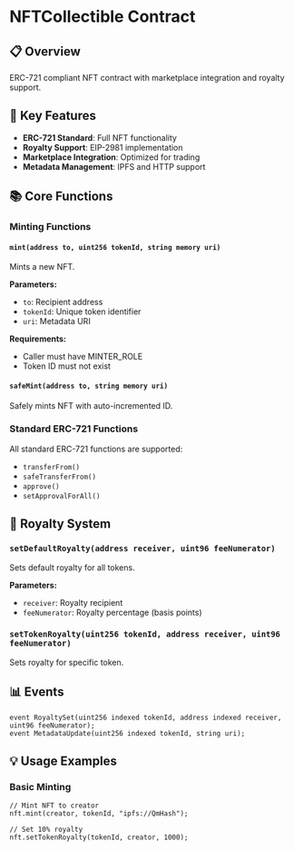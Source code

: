 # NFTCollectible Contract

## 📋 Overview

ERC-721 compliant NFT contract with marketplace integration and royalty support.

## 🔧 Key Features

- **ERC-721 Standard**: Full NFT functionality
- **Royalty Support**: EIP-2981 implementation
- **Marketplace Integration**: Optimized for trading
- **Metadata Management**: IPFS and HTTP support

## 📚 Core Functions

### Minting Functions

#### `mint(address to, uint256 tokenId, string memory uri)`

Mints a new NFT.

**Parameters:**

- `to`: Recipient address
- `tokenId`: Unique token identifier
- `uri`: Metadata URI

**Requirements:**

- Caller must have MINTER_ROLE
- Token ID must not exist

#### `safeMint(address to, string memory uri)`

Safely mints NFT with auto-incremented ID.

### Standard ERC-721 Functions

All standard ERC-721 functions are supported:

- `transferFrom()`
- `safeTransferFrom()`
- `approve()`
- `setApprovalForAll()`

## 👑 Royalty System

### `setDefaultRoyalty(address receiver, uint96 feeNumerator)`

Sets default royalty for all tokens.

**Parameters:**

- `receiver`: Royalty recipient
- `feeNumerator`: Royalty percentage (basis points)

### `setTokenRoyalty(uint256 tokenId, address receiver, uint96 feeNumerator)`

Sets royalty for specific token.

## 📊 Events

```solidity
event RoyaltySet(uint256 indexed tokenId, address indexed receiver, uint96 feeNumerator);
event MetadataUpdate(uint256 indexed tokenId, string uri);
```

## 💡 Usage Examples

### Basic Minting

```solidity
// Mint NFT to creator
nft.mint(creator, tokenId, "ipfs://QmHash");

// Set 10% royalty
nft.setTokenRoyalty(tokenId, creator, 1000);
```

